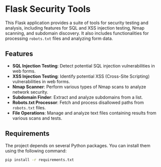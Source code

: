 # Flask Security Tools

This Flask application provides a suite of tools for security testing and analysis, including features for SQL and XSS injection testing, Nmap scanning, and subdomain discovery. It also includes functionalities for processing `robots.txt` files and analyzing form data.

## Features

- **SQL Injection Testing**: Detect potential SQL injection vulnerabilities in web forms.
- **XSS Injection Testing**: Identify potential XSS (Cross-Site Scripting) vulnerabilities in web forms.
- **Nmap Scanner**: Perform various types of Nmap scans to analyze network security.
- **Subdomain Finder**: Extract and analyze subdomains from a list.
- **Robots.txt Processor**: Fetch and process disallowed paths from `robots.txt` files.
- **File Operations**: Manage and analyze text files containing results from various scans and tests.

## Requirements

The project depends on several Python packages. You can install them using the following command:

```bash
pip install -r requirements.txt
